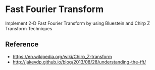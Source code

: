 # Fast Fourier Transform

Implement 2-D Fast Fourier Transform by using Bluestein and Chirp Z Transform Techniques

Reference
----------
- https://en.wikipedia.org/wiki/Chirp_Z-transform
- http://jakevdp.github.io/blog/2013/08/28/understanding-the-fft/
